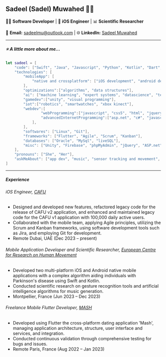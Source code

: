 ## Sadeel (Sadel) Muwahed 👩‍💻

👩‍💻 **Software Developer** | 📱 **iOS Engineer** | 📊 **Scientific Researcher**

📧 **Email:** sadeelmu@outlook.com | 🌐 **LinkedIn:** [Sadeel Muwahed](https://www.linkedin.com/in/sadeel-muwahed/) 

---

##### ⭐ A little more about me...  

```swift
let sadeel = [
    "code": ["Swift", "Java", "Javascript", "Python", "Kotlin", "Dart", "SQL", "C#", "C++", "C"],
    "technologies": [
        "mobileApp": [
            "native and crossplatform": ["iOS development", "android development", "flutter"],
        ],
        "optimizations":["algorithms", "data structures"],
        "ai": ["machine learning", "expert systems", "datascience", "tensorflow" "predictive algorithms"],
        "gamedev":["unity", "visual programming"],
        "iot":["robotics", "smartwatches", "xbox kinect"],
        "webdev":[
                "webProgramming":["javascript", "css5", "html", "jquery", "phpMyAdmin"],
                "advancedInternetProgramming":["asp.net", "c#", "javascript", "html", "css"]
            ],
        ],
        "softwares": ["Linux", "Git"],
        "frameworks": ["Flutter", "Agile", "Scrum", "Kanban"],
        "databases": ["Oracle", "MySql", "liveSQL"],
        "misc": ["Unity", "Firebase", "phpMyAdmin", "jQuery", "ASP.net"]
    ],
    "pronouns": ["She", "Her"],
    "askMeAbout": ["app dev", "music", "sensor tracking and movement", "web dev", "tech", "muay thai", "fractals", "tetris"]
]
```

---
##### Experience

###### iOS Engineer, [CAFU](https://www.cafu.com/)
- Designed and developed new features, refactored legacy code for the  release of CAFU v2 application, and enhanced and maintained legacy code for the CAFU v1 application with 100,000 daily active users.
- Collaborated with the mobile team, applying Agile principles, utilizing the Scrum and Kanban frameworks, using software development tools such as Jira, and employing Git for development.
- Remote Dubai, UAE (Dec 2023 – present)

###### Mobile Application Developer and Scientific Researcher, [European Centre for Research on Human Movement](https://dhm.euromov.eu/)
- Developed two multi-platform iOS and Android native mobile applications with a complex algorithm aiding individuals with Parkinson's disease using Swift and Kotlin.
- Conducted scientific research on gesture recognition tools and artificial intelligence algorithms for music generation.
- Montpellier, France (Jun 2023 – Dec 2023)

###### Freelance Mobile Flutter Developer, [MASH](https://github.com/sadeelmu/mashproject)
- Developed using Flutter the cross-platform dating application 'Mash', managing application architecture, structure, user interface and services, and integration.
- Conducted continuous validation through comprehensive testing for bugs and issues.
- Remote Paris, France (Aug 2022 – Jan 2023)
